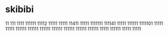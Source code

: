 # skibibi
11
111
1111
111111
11112
11111
11111
11411
11111
1111111
111141
11111
111111
1111101
11111
11111
111111
111111
111111
111111
111111
111111
111111
11111
111111
11111
11111
